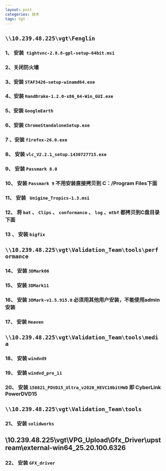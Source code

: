 ```yaml
---
layout: post
categories: 技术
tags: Vgt   
---
```



##  `\\10.239.48.225\vgt\Fenglin`


###  1、 安装` tightvnc-2.8.8-gpl-setup-64bit.msi`

###  2、关闭防火墙

###  3、安装 `STAF3426-setup-winamd64.exe`

###  4、安装 `HandBrake-1.2.0-x86_64-Win_GUI.exe`

###  5、安装 `GoogleEarth`

###  6、安装 `ChromeStandaloneSetup.exe`

###  7 、安装 `firefox-26.0.exe`

###  8、 安装 `vlc_V2.2.1_setup.1430727715.exe`

###  9、 安装 `Passmark 8.0`

###  10、 安装 `Passmark 9`  不用安装直接拷贝到 C：/Program Files下面

###  11、 安装 ` Unigine_Tropics-1.3.msi`


###  12、 将 `bat` 、 `Clips` 、 `conformance` 、 `log` 、`mtbf` 都拷贝到C盘目录下面

###  13 、 安装 `bigfix`


## `\\10.239.48.225\vgt\Validation_Team\tools\performance`

###  14、 安装 `3DMark06`

###  15、 安装 `3DMark11`

###  16、 安装 `3DMark-v1.5.915.0`  必须用其他用户安装，不能使用admin安装

###  17、 安装 `Heaven`



## `\\10.239.48.225\vgt\Validation_Team\tools\media`

###  18、 安装 `windvd9`

###  19、 安装 `windvd_pro_11`
 
###  20、 安装  `150821_PDVD15_Ultra_v2020_HEVC10bitHWD`  即 CyberLink PowerDVD15



##  `\\10.239.48.225\vgt\Validation_Team\tools`

### 21、 安装 `solidworks`


##   \\10.239.48.225\vgt\VPG_Upload\Gfx_Driver\upstream\external-win64_25.20.100.6326

### 22、 安装 `GFX_driver`




